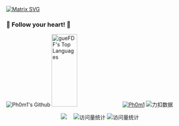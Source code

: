 [![Matrix SVG](https://raw.githubusercontent.com/rodrigograca31/rodrigograca31/master/matrix.svg)](https://www.youtube.com/watch?v=SDkAGkd4NLc) 
###                           👋  Follow your heart!  👋


<!--
**Ph0m1/Ph0m1** is a ✨ _special_ ✨ repository because its `README.md` (this file) appears on your GitHub profile.

Here are some ideas to get you started:

- 🔭 I’m currently working on ...
- 🌱 I’m currently learning ...
- 👯 I’m looking to collaborate on ...
- 🤔 I’m looking for help with ...
- 💬 Ask me about ...
- 📫 How to reach me: ...
- 😄 Pronouns: ...
- ⚡ Fun fact: ...
/*[![weiweiwait](https://github-profile-trophy.vercel.app/?username=weiweiwait)](https://github.com/ryo-ma/github-profile-troph) 
-->

![Ph0m1's Github](https://github-readme-stats.vercel.app/api?username=Ph0m1&show_icons=true&theme=dark)
<img src="https://github-readme-stats.vercel.app/api/top-langs/?username=Ph0m1&theme=tokyonight" height="195px" width="37%" alt="gueFDF's Top Languages">
[![Ph0m1](https://github-profile-trophy.vercel.app/?username=Ph0m1)](https://github.com/ryo-ma/github-profile-troph) 
![力扣数据](https://stats.justsong.cn/api/leetcode?username=funny-franklineak&cn=true)
  <div align="center">
    <a href="https://leetcode.cn/u/funny-franklineak/"><img src="https://img.shields.io/badge/LeetCode-力扣-yellow" /></a>&emsp;
    <!-- visitor statistics logo 访问量统计徽标 -->
    <img src="https://komarev.com/ghpvc/?username=Ph0m1&label=Views&color=0e75b6&style=flat" alt="访问量统计" />
    <img src="https://komarev.com/ghpvc/?username=Ph0m1&label=visitors&color=0e75b6&style=flat" alt="访问量统计" />
  </div>
